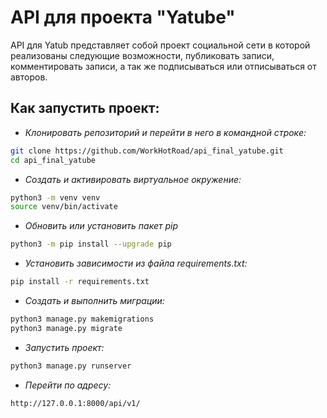 # API для проекта "Yatube"

API для Yatub представляет собой проект социальной сети в которой реализованы следующие возможности, 
публиковать записи, комментировать записи, а так же подписываться или отписываться от авторов.

## Как запустить проект:
- _Клонировать репозиторий и перейти в него в командной строке:_

```sh
git clone https://github.com/WorkHotRoad/api_final_yatube.git
cd api_final_yatube
```

- _Cоздать и активировать виртуальное окружение:_
```sh
python3 -m venv venv
source venv/bin/activate
```
- _Обновить или установить пакет pip_
```sh
python3 -m pip install --upgrade pip
```
- _Установить зависимости из файла requirements.txt:_
```sh
pip install -r requirements.txt
```
- _Создать и выполнить миграции:_
```sh
python3 manage.py makemigrations
python3 manage.py migrate
```
- _Запустить проект:_
```sh
python3 manage.py runserver
```
- _Перейти по адресу:_
```sh
http://127.0.0.1:8000/api/v1/
```
